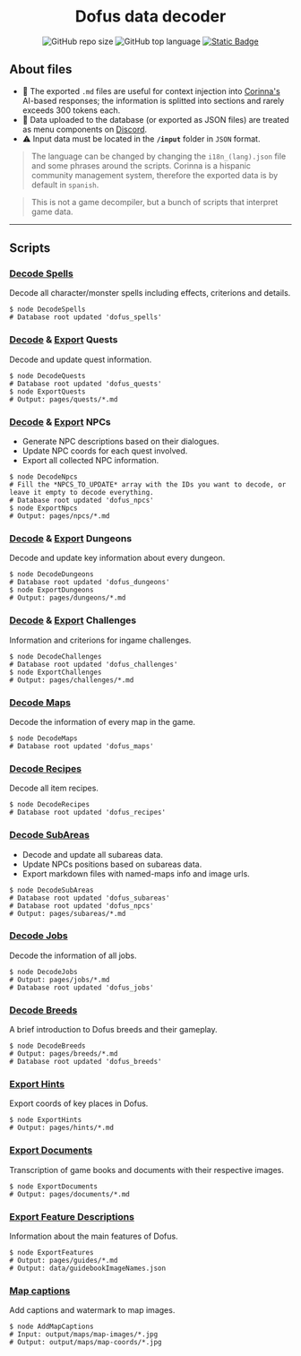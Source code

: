 <h1 align="center">Dofus data decoder</h1>
<p align="center">
<img alt="GitHub repo size" src="https://img.shields.io/github/repo-size/sebasxs/dofus-data-decoder?label=Repo%20size">
<img alt="GitHub top language" src="https://img.shields.io/github/languages/top/sebasxs/dofus-data-decoder?color=8A2BE2">
<!<img alt="GitHub last commit (branch)" src="https://img.shields.io/github/last-commit/sebasxs/dofus-data-decoder/main?label=Last%20Commit">
<a href="https://t.co/pin0Y7mWYp"><img alt="Static Badge" src="https://img.shields.io/badge/Target%20server-7289da?logo=discord&logoColor=white"></a>
</p>

## About files
- 📝 The exported `.md` files are useful for context injection into [Corinna's](https://github.com/Sebasxs/Corinna) AI-based responses; the information is splitted into sections and rarely exceeds 300 tokens each.
- 🔗 Data uploaded to the database (or exported as JSON files) are treated as menu components on [Discord](https://t.co/pin0Y7mWYp).
- ⚠ Input data must be located in the **`/input`** folder in `JSON` format.

> The language can be changed by changing the `i18n_(lang).json` file and some phrases around the scripts.
> Corinna is a hispanic community management system, therefore the exported data is by default in `spanish`.

> This is not a game decompiler, but a bunch of scripts that interpret game data.
---

## Scripts

### [Decode Spells](https://github.com/Sebasxs/dofus-data-decoder/blob/main/scripts/DecodeSpells.js)
Decode all character/monster spells including effects, criterions and details.
```Shell
$ node DecodeSpells
# Database root updated 'dofus_spells'
```

### [Decode](https://github.com/Sebasxs/dofus-data-decoder/blob/main/scripts/DecodeQuests.js) & [Export](https://github.com/Sebasxs/dofus-data-decoder/blob/main/scripts/ExportQuests.js) Quests
Decode and update quest information.
```Shell
$ node DecodeQuests
# Database root updated 'dofus_quests'
$ node ExportQuests
# Output: pages/quests/*.md
```

### [Decode](https://github.com/Sebasxs/dofus-data-decoder/blob/main/scripts/DecodeNpcs.js) & [Export](https://github.com/Sebasxs/dofus-data-decoder/blob/main/scripts/ExportNpcs.js) NPCs
- Generate NPC descriptions based on their dialogues.
- Update NPC coords for each quest involved.
- Export all collected NPC information.

```Shell
$ node DecodeNpcs
# Fill the *NPCS_TO_UPDATE* array with the IDs you want to decode, or leave it empty to decode everything.
# Database root updated 'dofus_npcs'
$ node ExportNpcs
# Output: pages/npcs/*.md
```

### [Decode](https://github.com/Sebasxs/dofus-data-decoder/blob/main/scripts/DecodeDungeons.js) & [Export](https://github.com/Sebasxs/dofus-data-decoder/blob/main/scripts/ExportDungeons.js) Dungeons
Decode and update key information about every dungeon.
```Shell
$ node DecodeDungeons
# Database root updated 'dofus_dungeons'
$ node ExportDungeons
# Output: pages/dungeons/*.md
```

### [Decode](https://github.com/Sebasxs/dofus-data-decoder/blob/main/scripts/DecodeChallenges.js) & [Export]() Challenges
Information and criterions for ingame challenges.
```Shell
$ node DecodeChallenges
# Database root updated 'dofus_challenges'
$ node ExportChallenges
# Output: pages/challenges/*.md
```

### [Decode Maps](https://github.com/Sebasxs/dofus-data-decoder/blob/main/scripts/DecodeMaps.js)
Decode the information of every map in the game.
```Shell
$ node DecodeMaps
# Database root updated 'dofus_maps'
```

### [Decode Recipes](https://github.com/Sebasxs/dofus-data-decoder/blob/main/scripts/DecodeRecipes.js)
Decode all item recipes.
```Shell
$ node DecodeRecipes
# Database root updated 'dofus_recipes'
```

### [Decode SubAreas](https://github.com/Sebasxs/dofus-data-decoder/blob/main/scripts/DecodeSubAreas.js)
- Decode and update all subareas data.
- Update NPCs positions based on subareas data.
- Export markdown files with named-maps info and image urls.
```Shell
$ node DecodeSubAreas
# Database root updated 'dofus_subareas'
# Database root updated 'dofus_npcs'
# Output: pages/subareas/*.md
```

### [Decode Jobs](https://github.com/Sebasxs/dofus-data-decoder/blob/main/scripts/DecodeJobs.js)
Decode the information of all jobs.
```Shell
$ node DecodeJobs
# Output: pages/jobs/*.md
# Database root updated 'dofus_jobs'
```

### [Decode Breeds](https://github.com/Sebasxs/dofus-data-decoder/blob/main/scripts/DecodeBreeds.js)
A brief introduction to Dofus breeds and their gameplay.
```Shell
$ node DecodeBreeds
# Output: pages/breeds/*.md
# Database root updated 'dofus_breeds'
```

### [Export Hints](https://github.com/Sebasxs/dofus-data-decoder/blob/main/scripts/ExportHints.js)
Export coords of key places in Dofus.
```shell
$ node ExportHints
# Output: pages/hints/*.md
```

### [Export Documents](https://github.com/Sebasxs/dofus-data-decoder/blob/main/scripts/ExportDocuments.js)
Transcription of game books and documents with their respective images.
```Shell
$ node ExportDocuments
# Output: pages/documents/*.md
```

### [Export Feature Descriptions](https://github.com/Sebasxs/dofus-data-decoder/blob/main/scripts/ExportFeatures.js)
Information about the main features of Dofus.
```Shell
$ node ExportFeatures
# Output: pages/guides/*.md
# Output: data/guidebookImageNames.json
```

### [Map captions](https://github.com/Sebasxs/dofus-data-decoder/blob/main/scripts/AddMapCaptions.js)
Add captions and watermark to map images.
```Shell
$ node AddMapCaptions
# Input: output/maps/map-images/*.jpg
# Output: output/maps/map-coords/*.jpg
```